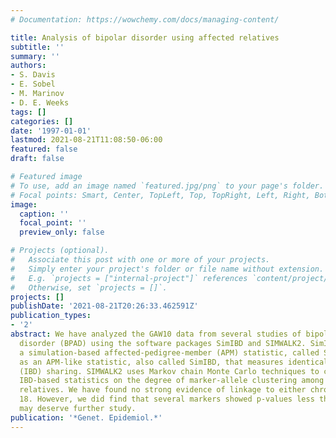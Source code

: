 ```yaml
---
# Documentation: https://wowchemy.com/docs/managing-content/

title: Analysis of bipolar disorder using affected relatives
subtitle: ''
summary: ''
authors:
- S. Davis
- E. Sobel
- M. Marinov
- D. E. Weeks
tags: []
categories: []
date: '1997-01-01'
lastmod: 2021-08-21T11:08:50-06:00
featured: false
draft: false

# Featured image
# To use, add an image named `featured.jpg/png` to your page's folder.
# Focal points: Smart, Center, TopLeft, Top, TopRight, Left, Right, BottomLeft, Bottom, BottomRight.
image:
  caption: ''
  focal_point: ''
  preview_only: false

# Projects (optional).
#   Associate this post with one or more of your projects.
#   Simply enter your project's folder or file name without extension.
#   E.g. `projects = ["internal-project"]` references `content/project/deep-learning/index.md`.
#   Otherwise, set `projects = []`.
projects: []
publishDate: '2021-08-21T20:26:33.462591Z'
publication_types:
- '2'
abstract: We have analyzed the GAW10 data from several studies of bipolar affective
  disorder (BPAD) using the software packages SimIBD and SIMWALK2. SimIBD implements
  a simulation-based affected-pedigree-member (APM) statistic, called SimAPM, as well
  as an APM-like statistic, also called SimIBD, that measures identical-by-descent
  (IBD) sharing. SIMWALK2 uses Markov chain Monte Carlo techniques to compute several
  IBD-based statistics on the degree of marker-allele clustering among all affected
  relatives. We have found no strong evidence of linkage to either chromosome 5 or
  18. However, we did find that several markers showed p-values less than 0.01 and
  may deserve further study.
publication: '*Genet. Epidemiol.*'
---
```


